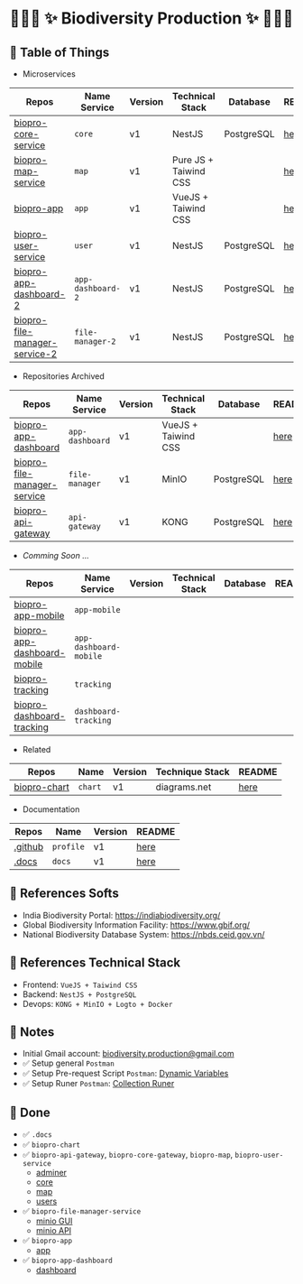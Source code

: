 # <p align="center">:tada::tada::tada: ✨ Biodiversity Production ✨ :tada::tada::tada:</p>

## :newspaper: Table of Things

+ Microservices

Repos | Name Service | Version | Technical Stack | Database | README | Notes
-----|-----|-----|-----|-----|-----|-----
[biopro-core-service](https://github.com/biodiversity-production/biopro-core-service) | `core` | v1 | NestJS | PostgreSQL | [here](https://github.com/biodiversity-production/biopro-core-service/blob/main/README.md) |
[biopro-map-service](https://github.com/biodiversity-production/biopro-map-service) | `map` | v1 | Pure JS + Taiwind CSS | | [here](https://github.com/biodiversity-production/biopro-map-service/blob/main/README.md) |
[biopro-app](https://github.com/biodiversity-production/biopro-app) | `app` | v1 | VueJS + Taiwind CSS | | [here](https://github.com/biodiversity-production/biopro-app/blob/main/README.md) | 
[biopro-user-service](https://github.com/biodiversity-production/biopro-user-service) | `user` | v1 | NestJS | PostgreSQL | [here](https://github.com/biodiversity-production/biopro-user-service/blob/main/README.md) |
[biopro-app-dashboard-2](https://github.com/biodiversity-production/biopro-app-dashboard-2) | `app-dashboard-2` | v1 | NestJS | PostgreSQL | [here](https://github.com/biodiversity-production/biopro-app-dashboard-2/blob/main/README.md) |
[biopro-file-manager-service-2](https://github.com/biodiversity-production/biopro-file-manager-service-2) | `file-manager-2` | v1 | NestJS | PostgreSQL | [here](https://github.com/biodiversity-production/biopro-file-manager-service-2/blob/main/README.md) |

+ Repositories Archived

Repos | Name Service | Version | Technical Stack | Database | README
-----|-----|-----|-----|-----|-----
[biopro-app-dashboard](https://github.com/biodiversity-production/biopro-app-dashboard) | `app-dashboard` | v1 | VueJS + Taiwind CSS | | [here](https://github.com/biodiversity-production/biopro-app-dashboard/blob/main/README.md)
[biopro-file-manager-service](https://github.com/biodiversity-production/biopro-file-manager-service)  | `file-manager` | v1 | MinIO | PostgreSQL | [here](https://github.com/biodiversity-production/biopro-file-manager-service/blob/main/README.md)
[biopro-api-gateway](https://github.com/biodiversity-production/biopro-api-gateway) | `api-gateway` | v1 | KONG | PostgreSQL | [here](https://github.com/biodiversity-production/biopro-api-gateway/blob/main/README.md)

+ *Comming Soon ...*

Repos | Name Service | Version | Technical Stack | Database | README | Notes
-----|-----|-----|-----|-----|-----|-----
[biopro-app-mobile]() | `app-mobile` | | | | |
[biopro-app-dashboard-mobile]() | `app-dashboard-mobile` | | | | |
[biopro-tracking]() | `tracking` | | | | |
[biopro-dashboard-tracking]() | `dashboard-tracking` | | | | |

+ Related

Repos | Name | Version | Technique Stack | README
-----|-----|-----|-----|-----
[biopro-chart](https://github.com/biodiversity-production/biopro-chart) | `chart` | v1 | diagrams.net | [here](https://github.com/biodiversity-production/biopro-chart/blob/main/README.md)

+ Documentation

Repos | Name | Version | README
-----|-----|-----|-----
[.github](https://github.com/biodiversity-production/.github) | `profile` | v1 | [here](https://github.com/biodiversity-production/.github/blob/main/profile/README.md)
[.docs](https://github.com/biodiversity-production/.docs) | `docs` | v1 |  [here](https://github.com/biodiversity-production/.docs/blob/main/README.md) 

## :bookmark_tabs: References Softs

+ India Biodiversity Portal: https://indiabiodiversity.org/
+ Global Biodiversity Information Facility: https://www.gbif.org/
+ National Biodiversity Database System: https://nbds.ceid.gov.vn/

## :bookmark_tabs: References Technical Stack

+ Frontend: `VueJS + Taiwind CSS`
+ Backend: `NestJS + PostgreSQL`
+ Devops: `KONG + MinIO + Logto + Docker`

## :memo: Notes

+ Initial Gmail account: biodiversity.production@gmail.com
+ ✅ Setup general `Postman`
+ ✅ Setup Pre-request Script `Postman`: [Dynamic Variables](https://learning.postman.com/docs/writing-scripts/script-references/variables-list/)
+ ✅ Setup Runer `Postman`: [Collection Runer](https://learning.postman.com/docs/running-collections/intro-to-collection-runs/)

## :rocket: Done
+ ✅ `.docs`
+ ✅ `biopro-chart`
+ ✅ `biopro-api-gateway`, `biopro-core-gateway`, `biopro-map`, `biopro-user-service`
    + [adminer](http://kong2_sinhthainambo.girs.vn)
    + [core](http://sinhthainambo.girs.vn:3011/)
    + [map](http://sinhthainambo.girs.vn:3015/)
    + [users](http://sinhthainambo.girs.vn:3012/)
+ ✅ `biopro-file-manager-service`
    + [minio GUI](https://minio81_sinhthainambo.girs.vn)
    + [minio API](https://minio80_sinhthainambo.girs.vn)
+ ✅ `biopro-app`
    + [app](http://muicamau.girs.vn)
+ ✅ `biopro-app-dashboard`
    + [dashboard](http://dash-muicamau.girs.vn)
